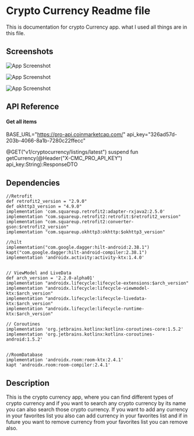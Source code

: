 # Crypto Currency Readme file

This is documentation for crypto Currency app. what I used all things are in this file.


## Screenshots

![App Screenshot](https://raw.githubusercontent.com/ReetaThakur/TriveousCryptoCurrencyAssignment/master/Screenshot_20220116_184711.png)

![App Screenshot](https://raw.githubusercontent.com/ReetaThakur/TriveousCryptoCurrencyAssignment/master/Screenshot_20220116_184720.png)

![App Screenshot](https://raw.githubusercontent.com/ReetaThakur/TriveousCryptoCurrencyAssignment/master/Screenshot_20220116_184731.png)

## API Reference

#### Get all items

  BASE_URL="https://pro-api.coinmarketcap.com/"
  api_key="326ad57d-203b-4066-8a1b-7280c22ffecc"

@GET("v1/cryptocurrency/listings/latest")
suspend fun getCurrency(@Header("X-CMC_PRO_API_KEY") api_key:String):ResponseDTO





## Dependencies

    //Retrofit
    def retrofit2_version = "2.9.0"
    def okhttp3_version = "4.9.0"
    implementation 'com.squareup.retrofit2:adapter-rxjava2:2.5.0'
    implementation "com.squareup.retrofit2:retrofit:$retrofit2_version"
    implementation "com.squareup.retrofit2:converter-gson:$retrofit2_version"
    implementation "com.squareup.okhttp3:okhttp:$okhttp3_version"

    //hilt
    implementation("com.google.dagger:hilt-android:2.38.1")
    kapt("com.google.dagger:hilt-android-compiler:2.38.1")
    implementation 'androidx.activity:activity-ktx:1.4.0'


    // ViewModel and LiveData
    def arch_version = '2.2.0-alpha01'
    implementation "androidx.lifecycle:lifecycle-extensions:$arch_version"
    implementation "androidx.lifecycle:lifecycle-viewmodel-ktx:$arch_version"
    implementation "androidx.lifecycle:lifecycle-livedata-ktx:$arch_version"
    implementation "androidx.lifecycle:lifecycle-runtime-ktx:$arch_version"

    // Coroutines
    implementation 'org.jetbrains.kotlinx:kotlinx-coroutines-core:1.5.2'
    implementation 'org.jetbrains.kotlinx:kotlinx-coroutines-android:1.5.2'


    //RoomDatabase
    implementation 'androidx.room:room-ktx:2.4.1'
    kapt 'androidx.room:room-compiler:2.4.1'

## Description
This is the crypto currency app, where you can find different types of crypto
currency and if you want to search any crypto currency by its name you can also
search those crypto currency. If you want to add any currency in your favorites
list you also can add currency in your favorites list and if in future you want
to remove currency from your favorites list you can remove also.

